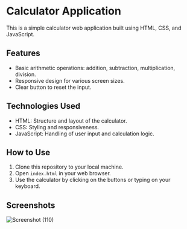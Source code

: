 # Calculator Application

This is a simple calculator web application built using HTML, CSS, and JavaScript.

## Features

- Basic arithmetic operations: addition, subtraction, multiplication, division.
- Responsive design for various screen sizes.
- Clear button to reset the input.

## Technologies Used

- HTML: Structure and layout of the calculator.
- CSS: Styling and responsiveness.
- JavaScript: Handling of user input and calculation logic.

## How to Use

1. Clone this repository to your local machine.
2. Open `index.html` in your web browser.
3. Use the calculator by clicking on the buttons or typing on your keyboard.


## Screenshots

![Screenshot (110)](https://github.com/sanketssonar/Calculator/assets/110605275/d78f652a-2ff7-4e9d-a05d-abf45adbf5f5)


